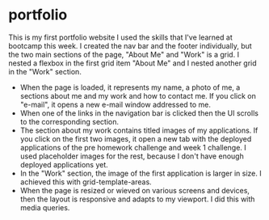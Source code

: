 # portfolio
This is my first portfolio website
I used the skills that I've learned at bootcamp this week.
I created the nav bar and the footer individually, but the two main sections of the page, "About Me" and "Work" is a grid. I nested a flexbox in the first grid item "About Me" and I nested another grid in the "Work" section. 
- When the page is loaded, it represents my name, a photo of me, a sections about me and my work and how to contact me. If you click on "e-mail", it opens a new e-mail window addressed to me.
- When one of the links in the navigation bar is clicked then the UI scrolls to the corresponding section.
- The section about my work contains titled images of my applications. If you click on the first two images, it open a new tab with the deployed applications of the pre homework challenge and week 1 challenge. I used placeholder images for the rest, because I don't have enough deployed applications yet.
- In the "Work" section, the image of the first application is larger in size. I achieved this with grid-template-areas.
- When the page is resized or wieved on various screens and devices, then the layout is responsive and adapts to my viewport. I did this with media queries.